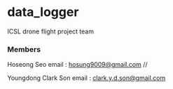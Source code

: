 # data_logger

ICSL drone flight project team

### Members ###
Hoseong Seo 	      email : hosung9009@gmail.com //

Youngdong Clark Son   email : clark.y.d.son@gmail.com
